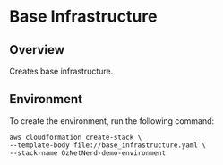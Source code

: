# Base Infrastructure
## Overview

Creates base infrastructure. 

## Environment

To create the environment, run the following command:

```
aws cloudformation create-stack \
--template-body file://base_infrastructure.yaml \
--stack-name OzNetNerd-demo-environment
```
